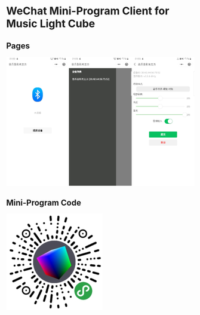 WeChat Mini-Program Client for Music Light Cube
===============================================

## Pages

<img src="docs/pages.png">

## Mini-Program Code

<img src="docs/acode.jpg">
